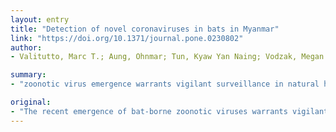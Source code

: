 ```yaml
---
layout: entry
title: "Detection of novel coronaviruses in bats in Myanmar"
link: "https://doi.org/10.1371/journal.pone.0230802"
author:
- Valitutto, Marc T.; Aung, Ohnmar; Tun, Kyaw Yan Naing; Vodzak, Megan E.; Zimmerman, Dawn; Yu, Jennifer H.; Win, Ye Tun; Maw, Min Thein; Thein, Wai Zin; Win, Htay Htay; Dhanota, Jasjeet; Ontiveros, Victoria; Smith, Brett; Tremeau-Brevard, Alexandre; Goldstein, Tracey; Johnson, Christine K.; Murray, Suzan; Mazet, Jonna

summary:
- "zoonotic virus emergence warrants vigilant surveillance in natural hosts. Viral detection, discovery, and surveillance activities were undertaken in Myanmar to identify viruses in animals at high risk contact interfaces with people. Free-ranging bats were captured, and rectal and oral swabs and guano samples were collected for coronaviral screening using broadly reactive consensus conventional polymerase chain reaction."

original:
- "The recent emergence of bat-borne zoonotic viruses warrants vigilant surveillance in their natural hosts. Of particular concern is the family of coronaviruses, which includes the causative agents of severe acute respiratory syndrome (SARS), Middle East respiratory syndrome (MERS), and most recently, Coronavirus Disease 2019 (COVID-19), an epidemic of acute respiratory illness originating from Wuhan, China in December 2019. Viral detection, discovery, and surveillance activities were undertaken in Myanmar to identify viruses in animals at high risk contact interfaces with people. Free-ranging bats were captured, and rectal and oral swabs and guano samples collected for coronaviral screening using broadly reactive consensus conventional polymerase chain reaction. Sequences from positives were compared to known coronaviruses. Three novel alphacoronaviruses, three novel betacoronaviruses, and one known alphacoronavirus previously identified in other southeast Asian countries were detected for the first time in bats in Myanmar. Ongoing land use change remains a prominent driver of zoonotic disease emergence in Myanmar, bringing humans into ever closer contact with wildlife, and justifying continued surveillance and vigilance at broad scales."
---
```


